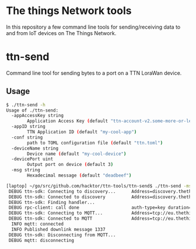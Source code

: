 # The things Network tools

In this repository a few command line tools for sending/receiving data to and from IoT devices on The Things Network.

# ttn-send

Command line tool for sending bytes to a port on a TTN LoraWan device.

## Usage

```bash
$ ./ttn-send -h
Usage of ./ttn-send:
  -appAccessKey string
        Application Access Key (default "ttn-account-v2.some-more-or-less-random-string")
  -appID string
        TTN Application ID (default "my-cool-app")
  -conf string
        path to TOML configuration file (default "ttn.toml")
  -deviceName string
        Device name (default "my-cool-device")
  -devicePort uint
        Output port on device (default 3)
  -msg string
        Hexadecimal message (default "deadbeef")
```

```bash
[laptop] ~/go/src/github.com/hacktor/ttn-tools/ttn-send$ ./ttn-send -msg 1337
 DEBUG ttn-sdk: Connecting to discovery...      Address=discovery.thethings.network:1900
 DEBUG ttn-sdk: Connected to discovery          Address=discovery.thethings.network:1900
 DEBUG ttn-sdk: Finding handler...             
 DEBUG rpc-client: call done                    auth-type=key duration=74.108293ms method=/discovery.Discovery/GetByAppID service-name=hacktor-ttn-app service-version=2.0.5
 DEBUG ttn-sdk: Connecting to MQTT...           Address=tcp://eu.thethings.network:1883
 DEBUG ttn-sdk: Connected to MQTT               Address=tcp://eu.thethings.network:1883
  INFO mqtt: connected                         
  INFO Published downlink message 1337         
 DEBUG ttn-sdk: Disconnecting from MQTT...     
 DEBUG mqtt: disconnecting                     

```
